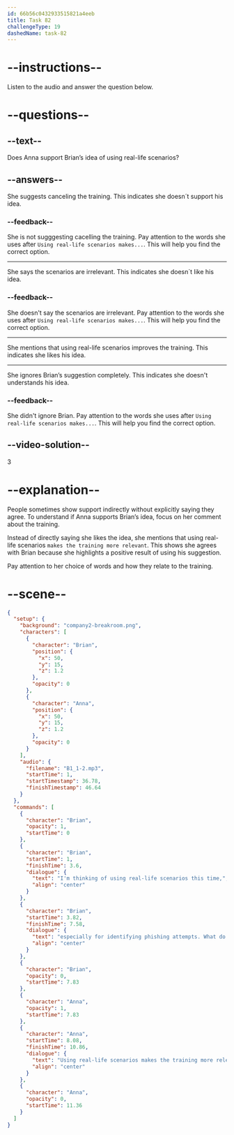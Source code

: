 ```yaml
---
id: 66b56c0432933515821a4eeb
title: Task 82
challengeType: 19
dashedName: task-82
---
```

<!--
AUDIO REFERENCE:
Brian: Usually two hours. I'm thinking of using real-life scenarios this time, especially for identifying phishing attempts. What do you think?

Anna: Using real-life scenarios makes the training more relevant.
-->

# --instructions--

Listen to the audio and answer the question below.

# --questions--

## --text--

Does Anna support Brian’s idea of using real-life scenarios?

## --answers--

She suggests canceling the training. This indicates she doesn´t support his idea.

### --feedback--

She is not sugggesting cacelling the training. Pay attention to the words she uses after `Using real-life scenarios makes...`. This will help you find the correct option.

---

She says the scenarios are irrelevant. This indicates she doesn´t like his idea.

### --feedback--

She doesn't say the scenarios are irrelevant. Pay attention to the words she uses after `Using real-life scenarios makes...`. This will help you find the correct option.

---

She mentions that using real-life scenarios improves the training. This indicates she likes his idea.

---

She ignores Brian’s suggestion completely. This indicates she doesn't understands his idea.

### --feedback--

She didn't ignore Brian. Pay attention to the words she uses after `Using real-life scenarios makes...`. This will help you find the correct option.

## --video-solution--

3

# --explanation--

People sometimes show support indirectly without explicitly saying they agree. To understand if Anna supports Brian’s idea, focus on her comment about the training.

Instead of directly saying she likes the idea, she mentions that using real-life scenarios `makes the training more relevant`. This shows she agrees with Brian because she highlights a positive result of using his suggestion. 

Pay attention to her choice of words and how they relate to the training.

# --scene--

```json
{
  "setup": {
    "background": "company2-breakroom.png",
    "characters": [
      {
        "character": "Brian",
        "position": {
          "x": 50,
          "y": 15,
          "z": 1.2
        },
        "opacity": 0
      },
      {
        "character": "Anna",
        "position": {
          "x": 50,
          "y": 15,
          "z": 1.2
        },
        "opacity": 0
      }
    ],
    "audio": {
      "filename": "B1_1-2.mp3",
      "startTime": 1,
      "startTimestamp": 36.78,
      "finishTimestamp": 46.64
    }
  },
  "commands": [
    {
      "character": "Brian",
      "opacity": 1,
      "startTime": 0
    },
    {
      "character": "Brian",
      "startTime": 1,
      "finishTime": 3.6,
      "dialogue": {
        "text": "I'm thinking of using real-life scenarios this time,",
        "align": "center"
      }
    },
    {
      "character": "Brian",
      "startTime": 3.82,
      "finishTime": 7.58,
      "dialogue": {
        "text": "especially for identifying phishing attempts. What do you think?",
        "align": "center"
      }
    },
    {
      "character": "Brian",
      "opacity": 0,
      "startTime": 7.83
    },
    {
      "character": "Anna",
      "opacity": 1,
      "startTime": 7.83
    },
    {
      "character": "Anna",
      "startTime": 8.08,
      "finishTime": 10.86,
      "dialogue": {
        "text": "Using real-life scenarios makes the training more relevant.",
        "align": "center"
      }
    },
    {
      "character": "Anna",
      "opacity": 0,
      "startTime": 11.36
    }
  ]
}
```
